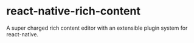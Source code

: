 # react-native-rich-content
A super charged rich content editor with an extensible plugin system for react-native.
